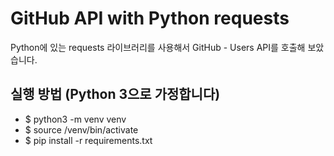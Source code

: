 # GitHub API with Python requests

Python에 있는 requests 라이브러리를 사용해서 GitHub - Users API를 호출해 보았습니다.

## 실행 방법 (Python 3으로 가정합니다)

- $ python3 -m venv venv
- $ source /venv/bin/activate
- $ pip install -r requirements.txt
